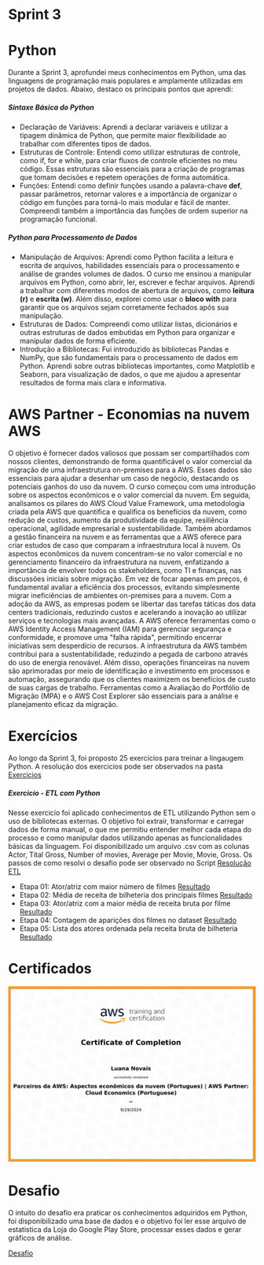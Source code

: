 # Sprint 3

# Python
Durante a Sprint 3, aprofundei meus conhecimentos em Python, uma das linguagens de programação mais populares e amplamente utilizadas em projetos de dados. Abaixo, destaco os principais pontos que aprendi:

##### Sintaxe Básica do Python
- Declaração de Variáveis: Aprendi a declarar variáveis e utilizar a tipagem dinâmica de Python, que permite maior flexibilidade ao trabalhar com diferentes tipos de dados.
- Estruturas de Controle: Entendi como utilizar estruturas de controle, como if, for e while, para criar fluxos de controle eficientes no meu código. Essas estruturas são essenciais para a criação de programas que tomam decisões e repetem operações de forma automática.
- Funções: Entendi como definir funções usando a palavra-chave **def**, passar parâmetros, retornar valores e a importância de organizar o código em funções para torná-lo mais modular e fácil de manter. Compreendi também a importância das funções de ordem superior na programação funcional.

##### Python para Processamento de Dados
- Manipulação de Arquivos: Aprendi como Python facilita a leitura e escrita de arquivos, habilidades essenciais para o processamento e análise de grandes volumes de dados. O curso me ensinou a manipular arquivos em Python, como abrir, ler, escrever e fechar arquivos. Aprendi a trabalhar com diferentes modos de abertura de arquivos, como **leitura (r)** e  **escrita (w)**. Além disso, explorei como usar o **bloco with** para garantir que os arquivos sejam corretamente fechados após sua manipulação.
- Estruturas de Dados: Compreendi como utilizar listas, dicionários e outras estruturas de dados embutidas em Python para organizar e manipular dados de forma eficiente.
- Introdução a Bibliotecas: Fui introduzido às bibliotecas Pandas e NumPy, que são fundamentais para o processamento de dados em Python. Aprendi sobre outras bibliotecas importantes, como Matplotlib e Seaborn, para visualização de dados, o que me ajudou a apresentar resultados de forma mais clara e informativa.

# AWS Partner - Economias na nuvem AWS
O objetivo é fornecer dados valiosos que possam ser compartilhados com nossos clientes, demonstrando de forma quantificável o valor comercial da migração de uma infraestrutura on-premises para a AWS. Esses dados são essenciais para ajudar a desenhar um caso de negócio, destacando os potenciais ganhos do uso da nuvem.
O curso começou com uma introdução sobre os aspectos econômicos e o valor comercial da nuvem. Em seguida, analisamos os pilares do AWS Cloud Value Framework, uma metodologia criada pela AWS que quantifica e qualifica os benefícios da nuvem, como redução de custos, aumento da produtividade da equipe, resiliência operacional, agilidade empresarial e sustentabilidade. Também abordamos a gestão financeira na nuvem e as ferramentas que a AWS oferece para criar estudos de caso que comparam a infraestrutura local à nuvem. 
Os aspectos econômicos da nuvem concentram-se no valor comercial e no gerenciamento financeiro da infraestrutura na nuvem, enfatizando a importância de envolver todos os stakeholders, como TI e finanças, nas discussões iniciais sobre migração. Em vez de focar apenas em preços, é fundamental avaliar a eficiência dos processos, evitando simplesmente migrar ineficiências de ambientes on-premises para a nuvem. Com a adoção da AWS, as empresas podem se libertar das tarefas táticas dos data centers tradicionais, reduzindo custos e acelerando a inovação ao utilizar serviços e tecnologias mais avançadas.
A AWS oferece ferramentas como o AWS Identity Access Management (IAM) para gerenciar segurança e conformidade, e promove uma "falha rápida", permitindo encerrar iniciativas sem desperdício de recursos. A infraestrutura da AWS também contribui para a sustentabilidade, reduzindo a pegada de carbono através do uso de energia renovável. Além disso, operações financeiras na nuvem são aprimoradas por meio de identificação e investimento em processos e automação, assegurando que os clientes maximizem os benefícios de custo de suas cargas de trabalho. Ferramentas como a Avaliação do Portfólio de Migração (MPA) e o AWS Cost Explorer são essenciais para a análise e planejamento eficaz da migração.


# Exercícios
Ao longo da Sprint 3, foi proposto 25 exercicios para treinar a lingaugem Python. A resolução dos exercicios pode ser observados na pasta [Exercicios](./exercicios)

##### Exercicio - ETL com Python 

Nesse exercicío foi aplicado conhecimentos de ETL utilizando Python sem o uso de bibliotecas externas. O objetivo foi extrair, transformar e carregar dados de forma manual, o que me permitiu entender melhor cada etapa do processo e como manipular dados utilizando apenas as funcionalidades básicas da linguagem.
Foi disponibilizado um arquivo .csv com as colunas Actor, Tital Gross, Number of movies, Average per Movie, Movie, Gross. Os passos de como resolvi o desafio pode ser observado no Script 
[Resolução ETL](./exercicios/seção-5/exercicio-ETL.py)

- Etapa 01: Ator/atriz com maior número de filmes [Resultado](./exercicios/seção-5/etapa-1.txt)
- Etapa 02: Média de receita de bilheteria dos principais filmes [Resultado](./exercicios/seção-5/etapa-2.txt)
- Etapa 03: Ator/atriz com a maior média de receita bruta por filme [Resultado](./exercicios/seção-5/etapa-3.txt)
- Etapa 04: Contagem de aparições dos filmes no dataset [Resultado](./exercicios/seção-5/etapa-4.txt)
- Etapa 05: Lista dos atores ordenada pela receita bruta de bilheteria [Resultado](./exercicios/seção-5/etapa-5.txt)

# Certificados
![](./certificados/certificado.png)


# Desafio
O intuito do desafio era praticar os conhecimentos adquiridos em Python, foi disponibilizado uma base de dados e o objetivo foi ler esse arquivo de estatistica da Loja do Google Play Store, processar esses dados e gerar gráficos de análise. 

[Desafio](./desafio/README.md)
